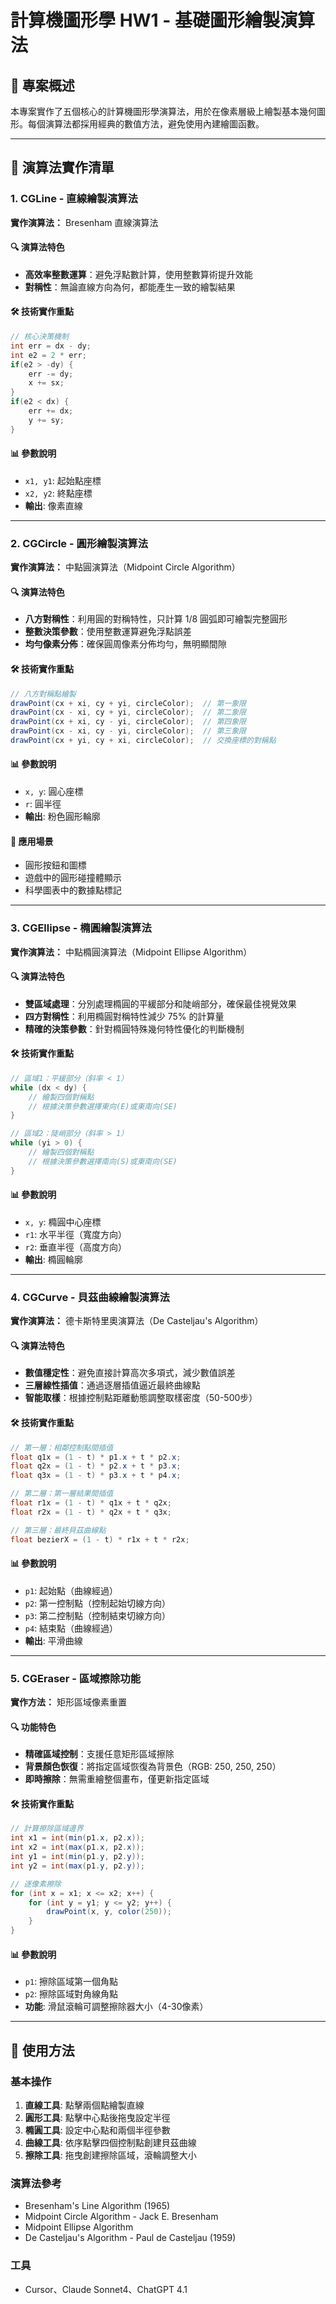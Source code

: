 # 計算機圖形學 HW1 - 基礎圖形繪製演算法

## 🎨 專案概述

本專案實作了五個核心的計算機圖形學演算法，用於在像素層級上繪製基本幾何圖形。每個演算法都採用經典的數值方法，避免使用內建繪圖函數。

---

## 📐 演算法實作清單

### 1. CGLine - 直線繪製演算法
**實作演算法：** Bresenham 直線演算法

#### 🔍 演算法特色
- **高效率整數運算**：避免浮點數計算，使用整數算術提升效能
- **對稱性**：無論直線方向為何，都能產生一致的繪製結果

#### 🛠 技術實作重點
```java
// 核心決策機制
int err = dx - dy;
int e2 = 2 * err;
if(e2 > -dy) {
    err -= dy;
    x += sx;
}
if(e2 < dx) {
    err += dx;
    y += sy;
}
```

#### 📊 參數說明
- `x1, y1`: 起始點座標
- `x2, y2`: 終點座標
- **輸出**: 像素直線

---

### 2. CGCircle - 圓形繪製演算法
**實作演算法：** 中點圓演算法（Midpoint Circle Algorithm）

#### 🔍 演算法特色
- **八方對稱性**：利用圓的對稱特性，只計算 1/8 圓弧即可繪製完整圓形
- **整數決策參數**：使用整數運算避免浮點誤差
- **均勻像素分佈**：確保圓周像素分佈均勻，無明顯間隙

#### 🛠 技術實作重點
```java
// 八方對稱點繪製
drawPoint(cx + xi, cy + yi, circleColor);  // 第一象限
drawPoint(cx - xi, cy + yi, circleColor);  // 第二象限
drawPoint(cx + xi, cy - yi, circleColor);  // 第四象限  
drawPoint(cx - xi, cy - yi, circleColor);  // 第三象限
drawPoint(cx + yi, cy + xi, circleColor);  // 交換座標的對稱點
```

#### 📊 參數說明
- `x, y`: 圓心座標
- `r`: 圓半徑
- **輸出**: 粉色圓形輪廓

#### 🎯 應用場景
- 圓形按鈕和圖標
- 遊戲中的圓形碰撞體顯示
- 科學圖表中的數據點標記

---

### 3. CGEllipse - 橢圓繪製演算法
**實作演算法：** 中點橢圓演算法（Midpoint Ellipse Algorithm）

#### 🔍 演算法特色
- **雙區域處理**：分別處理橢圓的平緩部分和陡峭部分，確保最佳視覺效果
- **四方對稱性**：利用橢圓對稱特性減少 75% 的計算量
- **精確的決策參數**：針對橢圓特殊幾何特性優化的判斷機制

#### 🛠 技術實作重點
```java
// 區域1：平緩部分（斜率 < 1）
while (dx < dy) {
    // 繪製四個對稱點
    // 根據決策參數選擇東向(E)或東南向(SE)
}

// 區域2：陡峭部分（斜率 > 1）  
while (yi > 0) {
    // 繪製四個對稱點
    // 根據決策參數選擇南向(S)或東南向(SE)
}
```

#### 📊 參數說明
- `x, y`: 橢圓中心座標
- `r1`: 水平半徑（寬度方向）
- `r2`: 垂直半徑（高度方向）
- **輸出**: 橢圓輪廓


---

### 4. CGCurve - 貝茲曲線繪製演算法
**實作演算法：** 德卡斯特里奧演算法（De Casteljau's Algorithm）

#### 🔍 演算法特色
- **數值穩定性**：避免直接計算高次多項式，減少數值誤差
- **三層線性插值**：通過逐層插值逼近最終曲線點
- **智能取樣**：根據控制點距離動態調整取樣密度（50-500步）

#### 🛠 技術實作重點
```java
// 第一層：相鄰控制點間插值
float q1x = (1 - t) * p1.x + t * p2.x;
float q2x = (1 - t) * p2.x + t * p3.x;
float q3x = (1 - t) * p3.x + t * p4.x;

// 第二層：第一層結果間插值
float r1x = (1 - t) * q1x + t * q2x;
float r2x = (1 - t) * q2x + t * q3x;

// 第三層：最終貝茲曲線點
float bezierX = (1 - t) * r1x + t * r2x;
```

#### 📊 參數說明
- `p1`: 起始點（曲線經過）
- `p2`: 第一控制點（控制起始切線方向）
- `p3`: 第二控制點（控制結束切線方向）
- `p4`: 結束點（曲線經過）
- **輸出**: 平滑曲線
---

### 5. CGEraser - 區域擦除功能
**實作方法：** 矩形區域像素重置

#### 🔍 功能特色
- **精確區域控制**：支援任意矩形區域擦除
- **背景顏色恢復**：將指定區域恢復為背景色（RGB: 250, 250, 250）
- **即時擦除**：無需重繪整個畫布，僅更新指定區域

#### 🛠 技術實作重點
```java
// 計算擦除區域邊界
int x1 = int(min(p1.x, p2.x));
int x2 = int(max(p1.x, p2.x));
int y1 = int(min(p1.y, p2.y));
int y2 = int(max(p1.y, p2.y));

// 逐像素擦除
for (int x = x1; x <= x2; x++) {
    for (int y = y1; y <= y2; y++) {
        drawPoint(x, y, color(250));
    }
}
```

#### 📊 參數說明
- `p1`: 擦除區域第一個角點
- `p2`: 擦除區域對角線角點
- **功能**: 滑鼠滾輪可調整擦除器大小（4-30像素）

---

## 🚀 使用方法

### 基本操作
1. **直線工具**: 點擊兩個點繪製直線
2. **圓形工具**: 點擊中心點後拖曳設定半徑
3. **橢圓工具**: 設定中心點和兩個半徑參數
4. **曲線工具**: 依序點擊四個控制點創建貝茲曲線
5. **擦除工具**: 拖曳創建擦除區域，滾輪調整大小


### 演算法參考
- Bresenham's Line Algorithm (1965)
- Midpoint Circle Algorithm - Jack E. Bresenham
- Midpoint Ellipse Algorithm
- De Casteljau's Algorithm - Paul de Casteljau (1959)

### 工具
- Cursor、Claude Sonnet4、ChatGPT 4.1


